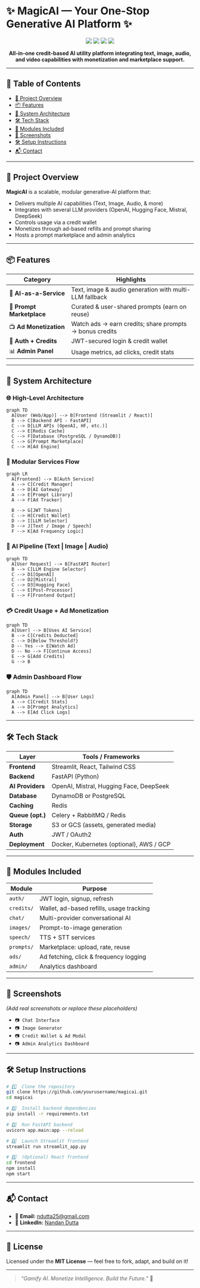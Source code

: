 # ✨ MagicAI — Your One-Stop Generative AI Platform ✨

<p align="center">
  <img src="https://img.shields.io/badge/AI-Powered-blueviolet?style=for-the-badge&logo=openai" />
  <img src="https://img.shields.io/badge/FastAPI-Backend-green?style=for-the-badge&logo=fastapi" />
  <img src="https://img.shields.io/badge/Streamlit-Frontend-orange?style=for-the-badge&logo=streamlit" />
  <img src="https://img.shields.io/badge/Multi%20Provider%20Support-Enabled-blue?style=for-the-badge" />
</p>

<p align="center">
  <strong>All-in-one credit-based AI utility platform integrating text, image, audio, and video capabilities with monetization and marketplace support.</strong>
</p>

---

## 📑 Table of Contents
- [🚀 Project Overview](#-project-overview)
- [📦 Features](#-features)
- [🧠 System Architecture](#-system-architecture)
- [🛠️ Tech Stack](#️-tech-stack)
- [🧪 Modules Included](#-modules-included)
- [📸 Screenshots](#-screenshots)
- [🛠️ Setup Instructions](#-setup-instructions)
- [📬 Contact](#-contact)

---

## 🚀 Project Overview
**MagicAI** is a scalable, modular generative-AI platform that:

- Delivers multiple AI capabilities (Text, Image, Audio, & more)
- Integrates with several LLM providers (OpenAI, Hugging Face, Mistral, DeepSeek)
- Controls usage via a credit wallet
- Monetizes through ad-based refills and prompt sharing
- Hosts a prompt marketplace and admin analytics

---

## 📦 Features
| Category | Highlights |
|----------|------------|
| 🧠 **AI-as-a-Service** | Text, image & audio generation with multi-LLM fallback |
| 🧾 **Prompt Marketplace** | Curated & user-shared prompts (earn on reuse) |
| 📺 **Ad Monetization** | Watch ads → earn credits; share prompts → bonus credits |
| 🛂 **Auth + Credits** | JWT-secured login & credit wallet |
| 📊 **Admin Panel** | Usage metrics, ad clicks, credit stats |

---

## 🧠 System Architecture

### 🌐 High-Level Architecture
```mermaid
graph TD
  A[User (Web/App)] --> B[Frontend (Streamlit / React)]
  B --> C[Backend API - FastAPI]
  C --> D[LLM APIs (OpenAI, HF, etc.)]
  C --> E[Redis Cache]
  C --> F[Database (PostgreSQL / DynamoDB)]
  C --> G[Prompt Marketplace]
  C --> H[Ad Engine]
```

### 🧩 Modular Services Flow
```mermaid
graph LR
  A[Frontend] --> B[Auth Service]
  A --> C[Credit Manager]
  A --> D[AI Gateway]
  A --> E[Prompt Library]
  A --> F[Ad Tracker]

  B --> G[JWT Tokens]
  C --> H[Credit Wallet]
  D --> I[LLM Selector]
  D --> J[Text / Image / Speech]
  F --> K[Ad Frequency Logic]
```

### 🧠 AI Pipeline (Text | Image | Audio)
```mermaid
graph TD
  A[User Request] --> B[FastAPI Router]
  B --> C[LLM Engine Selector]
  C --> D1[OpenAI]
  C --> D2[Mistral]
  C --> D3[Hugging Face]
  C --> E[Post-Processor]
  E --> F[Frontend Output]
```

### 💳 Credit Usage + Ad Monetization
```mermaid
graph TD
  A[User] --> B[Uses AI Service]
  B --> C[Credits Deducted]
  C --> D{Below Threshold?}
  D -- Yes --> E[Watch Ad]
  D -- No --> F[Continue Access]
  E --> G[Add Credits]
  G --> B
```

### 🛡️ Admin Dashboard Flow
```mermaid
graph TD
  A[Admin Panel] --> B[User Logs]
  A --> C[Credit Stats]
  A --> D[Prompt Analytics]
  A --> E[Ad Click Logs]
```

---

## 🛠️ Tech Stack
| Layer          | Tools / Frameworks                               |
|----------------|--------------------------------------------------|
| **Frontend**   | Streamlit, React, Tailwind CSS                   |
| **Backend**    | FastAPI (Python)                                 |
| **AI Providers**| OpenAI, Mistral, Hugging Face, DeepSeek         |
| **Database**   | DynamoDB or PostgreSQL                           |
| **Caching**    | Redis                                            |
| **Queue (opt.)**| Celery + RabbitMQ / Redis                       |
| **Storage**    | S3 or GCS (assets, generated media)              |
| **Auth**       | JWT / OAuth2                                     |
| **Deployment** | Docker, Kubernetes (optional), AWS / GCP         |

---

## 🧪 Modules Included
| Module        | Purpose                                      |
|---------------|----------------------------------------------|
| `auth/`       | JWT login, signup, refresh                   |
| `credits/`    | Wallet, ad-based refills, usage tracking     |
| `chat/`       | Multi-provider conversational AI             |
| `images/`     | Prompt-to-image generation                   |
| `speech/`     | TTS + STT services                           |
| `prompts/`    | Marketplace: upload, rate, reuse             |
| `ads/`        | Ad fetching, click & frequency logging       |
| `admin/`      | Analytics dashboard                          |

---

## 📸 Screenshots
*(Add real screenshots or replace these placeholders)*

- `📷 Chat Interface`
- `📷 Image Generator`
- `📷 Credit Wallet & Ad Modal`
- `📷 Admin Analytics Dashboard`

---

## 🛠️ Setup Instructions

```bash
# 1️⃣  Clone the repository
git clone https://github.com/yourusername/magicai.git
cd magicai

# 2️⃣  Install backend dependencies
pip install -r requirements.txt

# 3️⃣  Run FastAPI backend
uvicorn app.main:app --reload

# 4️⃣  Launch Streamlit frontend
streamlit run streamlit_app.py

# 5️⃣  (Optional) React frontend
cd frontend
npm install
npm start
```

---

## 📬 Contact
- 📧 **Email:** [ndutta25@gmail.com](mailto:ndutta25@gmail.com)  
- 💼 **LinkedIn:** [Nandan Dutta](https://www.linkedin.com/in/nandan-dutta-7b26b736/)

---

## 📄 License
Licensed under the **MIT License** — feel free to fork, adapt, and build on it!

---

> _“Gamify AI. Monetize Intelligence. Build the Future.”_ 🚀

